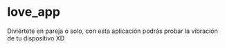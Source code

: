 # love_app
Diviértete en pareja o solo, con esta aplicación podrás probar la vibración de tu dispositivo XD

